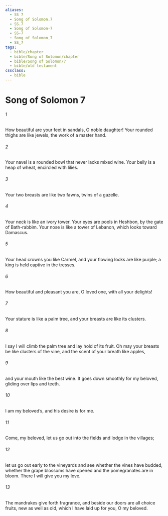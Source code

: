 ```yaml
---
aliases:
  - SS 7
  - Song of Solomon.7
  - SS.7
  - Song of Solomon-7
  - SS-7
  - Song of Solomon_7
  - SS_7
tags:
  - bible/chapter
  - bible/Song of Solomon/chapter
  - bible/Song of Solomon/7
  - bible/old testament
cssclass:
  - bible
---
```


# Song of Solomon 7

###### 1
How beautiful are your feet in sandals, O noble daughter! Your rounded thighs are like jewels, the work of a master hand.
###### 2
Your navel is a rounded bowl that never lacks mixed wine. Your belly is a heap of wheat, encircled with lilies.
###### 3
Your two breasts are like two fawns, twins of a gazelle.
###### 4
Your neck is like an ivory tower. Your eyes are pools in Heshbon, by the gate of Bath-rabbim. Your nose is like a tower of Lebanon, which looks toward Damascus.
###### 5
Your head crowns you like Carmel, and your flowing locks are like purple; a king is held captive in the tresses.
###### 6
How beautiful and pleasant you are, O loved one, with all your delights!
###### 7
Your stature is like a palm tree, and your breasts are like its clusters.
###### 8
I say I will climb the palm tree and lay hold of its fruit. Oh may your breasts be like clusters of the vine, and the scent of your breath like apples,
###### 9
and your mouth like the best wine. It goes down smoothly for my beloved, gliding over lips and teeth.
###### 10
I am my beloved’s,   and his desire is for me.
###### 11
Come, my beloved, let us go out into the fields and lodge in the villages;
###### 12
let us go out early to the vineyards   and see whether the vines have budded, whether the grape blossoms have opened and the pomegranates are in bloom. There I will give you my love.
###### 13
The mandrakes give forth fragrance, and beside our doors are all choice fruits,   new as well as old, which I have laid up for you, O my beloved.


